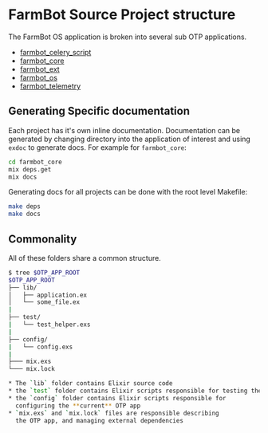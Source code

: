 # FarmBot Source Project structure

The FarmBot OS application is broken into several sub OTP applications.

* [farmbot_celery_script](/docs/project/farmbot_celery_script.md)
* [farmbot_core](/docs/project/farmbot_core.md)
* [farmbot_ext](/docs/project/farmbot_ext.md)
* [farmbot_os](/docs/project/farmbot_os.md)
* [farmbot_telemetry](/docs/project/farmbot_telemetry.md)

## Generating Specific documentation

Each project has it's own inline documentation. Documentation can be
generated by changing directory into the application of interest and
using `exdoc` to generate docs. For example for `farmbot_core`:

```bash
cd farmbot_core
mix deps.get
mix docs
```

Generating docs for all projects can be done with the root level Makefile:

```bash
make deps
make docs
```

## Commonality

All of these folders share a common structure.

```bash
$ tree $OTP_APP_ROOT
$OTP_APP_ROOT
├── lib/
│   ├── application.ex
│   └── some_file.ex
|
├── test/
|   └── test_helper.exs
|
├── config/
|   └── config.exs
|
├─── mix.exs
└─── mix.lock

* The `lib` folder contains Elixir source code
* the `test` folder contains Elixir scripts responsible for testing the `lib` code
* the `config` folder contains Elixir scripts responsible for
  configuring the **current** OTP app
* `mix.exs` and `mix.lock` files are responsible describing
  the OTP app, and managing external dependencies
